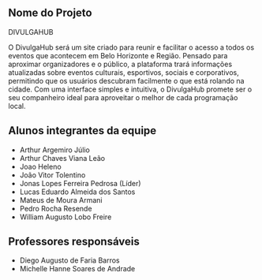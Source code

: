## Nome do Projeto

DIVULGAHUB

O DivulgaHub será um site criado para reunir e facilitar o acesso a todos os eventos que acontecem em Belo Horizonte e Região. Pensado para aproximar organizadores e o público, a plataforma trará informações atualizadas sobre eventos culturais, esportivos, sociais e corporativos, permitindo que os usuários descubram facilmente o que está rolando na cidade. Com uma interface simples e intuitiva, o DivulgaHub promete ser o seu companheiro ideal para aproveitar o melhor de cada programação local.

## Alunos integrantes da equipe

 - Arthur Argemiro Júlio
 - Arthur Chaves Viana Leão
 - Joao Heleno
 - João Vitor Tolentino
 - Jonas Lopes Ferreira Pedrosa (Líder)
 - Lucas Eduardo Almeida dos Santos
 - Mateus de Moura Armani
 - Pedro Rocha Resende
 - William Augusto Lobo Freire

## Professores responsáveis

- Diego Augusto de Faria Barros
- Michelle Hanne Soares de Andrade
